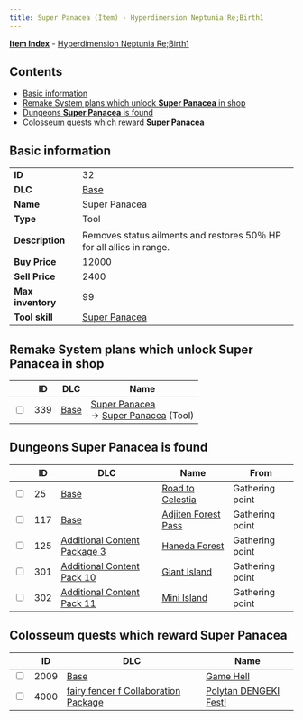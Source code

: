 ```yaml
---
title: Super Panacea (Item) - Hyperdimension Neptunia Re;Birth1
---
```


[**Item Index**](/neptunia/rb1/item/index.html) - [Hyperdimension Neptunia Re;Birth1](/neptunia/rb1)

## Contents

- [Basic information](#basic-information)
- [Remake System plans which unlock **Super Panacea** in shop](#remake-system-plans-which-unlock-super-panacea-in-shop)
- [Dungeons **Super Panacea** is found](#dungeons-super-panacea-is-found)
- [Colosseum quests which reward **Super Panacea**](#colosseum-quests-which-reward-super-panacea)

## Basic information

|   |   |
| -- | -- |
| **ID** | 32 |
| **DLC** | [Base](/neptunia/rb1/dlc/1-base.html) |
| **Name** | Super Panacea |
| **Type** | Tool |
| **Description** | Removes status ailments and restores 50％ HP for all allies in range. |
| **Buy Price** | 12000 |
| **Sell Price** | 2400 |
| **Max inventory** | 99 |
| **Tool skill** | [Super Panacea](/neptunia/rb1/skill/1-10032-super-panacea.html) |


## Remake System plans which unlock **Super Panacea** in shop

|    | ID | DLC | Name |
| -- | -- | --- | ---- |
| <input type="checkbox" id="rb1-remake-1-339" class="trackbox" /> | 339 | [Base](/neptunia/rb1/dlc/1-base.html) | [Super Panacea](/neptunia/rb1/remake/1-339-super-panacea.html)<br /> → [Super Panacea](/neptunia/rb1/item/1-32-super-panacea.html) (Tool) |


## Dungeons **Super Panacea** is found

|    | ID | DLC | Name | From |
| -- | -- | --- | ---- | ---- |
| <input type="checkbox" id="rb1-dungeon-1-25" class="trackbox" /> | 25 | [Base](/neptunia/rb1/dlc/1-base.html) | [Road to Celestia](/neptunia/rb1/dungeon/1-25-road-to-celestia.html) | Gathering point |
| <input type="checkbox" id="rb1-dungeon-1-117" class="trackbox" /> | 117 | [Base](/neptunia/rb1/dlc/1-base.html) | [Adjiten Forest Pass](/neptunia/rb1/dungeon/1-117-adjiten-forest-pass.html) | Gathering point |
| <input type="checkbox" id="rb1-dungeon-12-125" class="trackbox" /> | 125 | [Additional Content Package 3](/neptunia/rb1/dlc/12-pack3.html) | [Haneda Forest](/neptunia/rb1/dungeon/12-125-haneda-forest.html) | Gathering point |
| <input type="checkbox" id="rb1-dungeon-19-301" class="trackbox" /> | 301 | [Additional Content Pack 10](/neptunia/rb1/dlc/19-pack10.html) | [Giant Island](/neptunia/rb1/dungeon/19-301-giant-island.html) | Gathering point |
| <input type="checkbox" id="rb1-dungeon-20-302" class="trackbox" /> | 302 | [Additional Content Pack 11](/neptunia/rb1/dlc/20-pack11.html) | [Mini Island](/neptunia/rb1/dungeon/20-302-mini-island.html) | Gathering point |


## Colosseum quests which reward **Super Panacea**

|    | ID | DLC | Name |
| -- | -- | --- | ---- |
| <input type="checkbox" id="rb1-colosseum-1-2009" class="trackbox" /> | 2009 | [Base](/neptunia/rb1/dlc/1-base.html) | [Game Hell](/neptunia/rb1/colosseum/1-2009-game-hell.html) |
| <input type="checkbox" id="rb1-colosseum-6-4000" class="trackbox" /> | 4000 | [fairy fencer f Collaboration Package](/neptunia/rb1/dlc/6-fairy-fencer-f.html) | [Polytan DENGEKI Fest!](/neptunia/rb1/colosseum/6-4000-polytan-dengeki-fest.html) |
